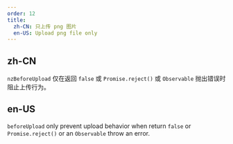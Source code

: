 ```yaml
---
order: 12
title:
  zh-CN: 只上传 png 图片
  en-US: Upload png file only
---
```


## zh-CN

`nzBeforeUpload` 仅在返回 `false` 或 `Promise.reject()` 或 `Observable` 抛出错误时阻止上传行为。

## en-US

`beforeUpload` only prevent upload behavior when return `false` or `Promise.reject()` or an `Observable` throw an error.
